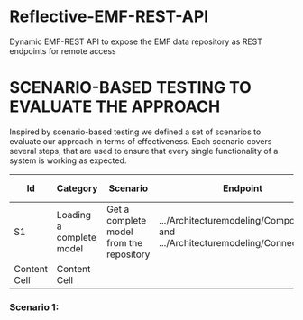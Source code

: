 # Reflective-EMF-REST-API
Dynamic EMF-REST API to expose the EMF data repository as REST endpoints for remote access

# SCENARIO-BASED TESTING TO EVALUATE THE APPROACH
Inspired by scenario-based testing we defined a set of scenarios to evaluate our approach in terms of effectiveness.
Each scenario covers several steps, that are used to ensure that every single functionality of a system is working as expected.

| Id| Category| Scenario| Endpoint| Expected Results| Observed Results|
| ------------- | ------------- | ------------- | ------------- |------------- |------------- |
| S1  |Loading a complete model| Get a complete model from the repository  | .../Architecturemodeling/Component/all and .../Architecturemodeling/Connector/all|
| Content Cell  | Content Cell  |


### Scenario 1: 
